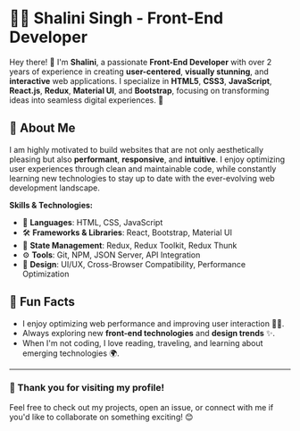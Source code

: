 # 👩‍💻 Shalini Singh - Front-End Developer

Hey there! 👋 I'm **Shalini**, a passionate **Front-End Developer** with over 2 years of experience in creating **user-centered**, **visually stunning**, and **interactive** web applications. I specialize in **HTML5**, **CSS3**, **JavaScript**, **React.js**, **Redux**, **Material UI**, and **Bootstrap**, focusing on transforming ideas into seamless digital experiences. 🌟

## 🚀 About Me

I am highly motivated to build websites that are not only aesthetically pleasing but also **performant**, **responsive**, and **intuitive**. I enjoy optimizing user experiences through clean and maintainable code, while constantly learning new technologies to stay up to date with the ever-evolving web development landscape.

**Skills & Technologies:**

- 🔧 **Languages**: HTML, CSS, JavaScript
- 🛠️ **Frameworks & Libraries**: React, Bootstrap, Material UI
- 🔄 **State Management**: Redux, Redux Toolkit, Redux Thunk
- ⚙️ **Tools**: Git, NPM, JSON Server, API Integration
- 🎨 **Design**: UI/UX, Cross-Browser Compatibility, Performance Optimization

## 🚀 Fun Facts

- I enjoy optimizing web performance and improving user interaction 🏃‍♀️.
- Always exploring new **front-end technologies** and **design trends** ✨.
- When I'm not coding, I love reading, traveling, and learning about emerging technologies 🌍.

---

### 🌟 Thank you for visiting my profile!  
Feel free to check out my projects, open an issue, or connect with me if you'd like to collaborate on something exciting! 😊
